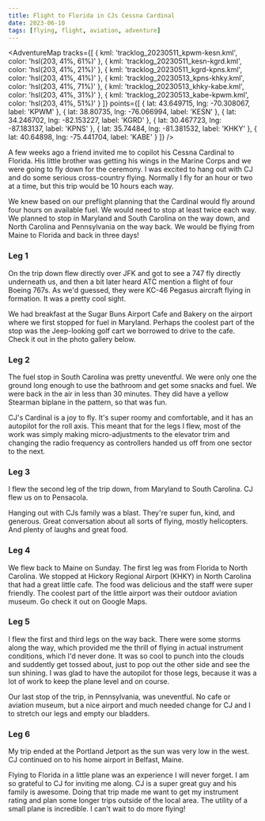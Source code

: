 ```yaml
---
title: Flight to Florida in CJs Cessna Cardinal
date: 2023-06-10
tags: [flying, flight, aviation, adventure]
---
```


<script>
    import FlickrPhotoset from '$lib/components/FlickrPhotoset.svelte'
    import AdventureMap from '$lib/components/AdventureMap.svelte'
</script>

<AdventureMap tracks={[ { kml: 'tracklog_20230511_kpwm-kesn.kml', color: 'hsl(203, 41%, 61%)' }, { kml: 'tracklog_20230511_kesn-kgrd.kml', color: 'hsl(203, 41%, 21%)' }, { kml: 'tracklog_20230511_kgrd-kpns.kml', color: 'hsl(203, 41%, 41%)' }, { kml: 'tracklog_20230513_kpns-khky.kml', color: 'hsl(203, 41%, 71%)' }, { kml: 'tracklog_20230513_khky-kabe.kml', color: 'hsl(203, 41%, 31%)' }, { kml: 'tracklog_20230513_kabe-kpwm.kml', color: 'hsl(203, 41%, 51%)' } ]} points={[ { lat: 43.649715, lng: -70.308067, label: 'KPWM' }, { lat: 38.80735, lng: -76.066994, label: 'KESN' }, { lat: 34.246702, lng: -82.153227, label: 'KGRD' }, { lat: 30.467723, lng: -87.183137, label: 'KPNS' }, { lat: 35.74484, lng: -81.381532, label: 'KHKY' }, { lat: 40.64898, lng: -75.441704, label: 'KABE' } ]} />

<p>A few weeks ago a friend invited me to copilot his Cessna Cardinal to Florida. His little brother was getting his wings in the Marine Corps and we were going to fly down for the ceremony. I was excited to hang out with CJ and do some serious cross-country flying. Normally I fly for an hour or two at a time, but this trip would be 10 hours each way.</p>

<p>We knew based on our preflight planning that the Cardinal would fly around four hours on available fuel. We would need to stop at least twice each way. We planned to stop in Maryland and South Carolina on the way down, and North Carolina and Pennsylvania on the way back. We would be flying from Maine to Florida and back in three days!</p>

### Leg 1

<p>On the trip down flew directly over JFK and got to see a 747 fly directly underneath us, and then a bit later heard ATC mention a flight of four Boeing 767s. As we'd guessed, they were KC-46 Pegasus aircraft flying in formation. It was a pretty cool sight.</p>

<p>We had breakfast at the Sugar Buns Airport Cafe and Bakery on the airport where we first stopped for fuel in Maryland. Perhaps the coolest part of the stop was the Jeep-looking golf cart we borrowed to drive to the cafe. Check it out in the photo gallery below.</p>

### Leg 2

<p>The fuel stop in South Carolina was pretty uneventful. We were only one the ground long enough to use the bathroom and get some snacks and fuel. We were back in the air in less than 30 minutes. They did have a yellow Stearman biplane in the pattern, so that was fun.</p>

<p>CJ's Cardinal is a joy to fly. It's super roomy and comfortable, and it has an autopilot for the roll axis. This meant that for the legs I flew, most of the work was simply making micro-adjustments to the elevator trim and changing the radio frequency as controllers handed us off from one sector to the next.</p>

### Leg 3

<p>I flew the second leg of the trip down, from Maryland to South Carolina. CJ flew us on to Pensacola.</p>

<p>Hanging out with CJs family was a blast. They're super fun, kind, and generous. Great conversation about all sorts of flying, mostly helicopters. And plenty of laughs and great food.</p>

### Leg 4

<p>We flew back to Maine on Sunday. The first leg was from Florida to North Carolina. We stopped at Hickory Regional Airport (KHKY) in North Carolina that had a great little cafe. The food was delicious and the staff were super friendly. The coolest part of the little airport was their outdoor aviation museum. Go check it out on Google Maps.</p>

### Leg 5

<p>I flew the first and third legs on the way back. There were some storms along the way, which provided me the thrill of flying in actual instrument conditions, which I'd never done. It was so cool to punch into the clouds and suddently get tossed about, just to pop out the other side and see the sun shining. I was glad to have the autopilot for those legs, because it was a lot of work to keep the plane level and on course.</p>

<p>Our last stop of the trip, in Pennsylvania, was uneventful. No cafe or aviation museum, but a nice airport and much needed change for CJ and I to stretch our legs and empty our bladders.</p>

### Leg 6

<p>My trip ended at the Portland Jetport as the sun was very low in the west. CJ continued on to his home airport in Belfast, Maine.</p>

<p>Flying to Florida in a little plane was an experience I will never forget. I am so grateful to CJ for inviting me along. CJ is a super great guy and his family is awesome. Doing that trip made me want to get my instrument rating and plan some longer trips outside of the local area. The utility of a small plane is incredible. I can't wait to do more flying!</p>

<FlickrPhotoset photoset_id="72177720308442527" />
